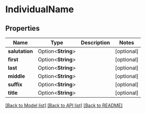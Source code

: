 # IndividualName

## Properties

Name | Type | Description | Notes
------------ | ------------- | ------------- | -------------
**salutation** | Option<**String**> |  | [optional]
**first** | Option<**String**> |  | [optional]
**last** | Option<**String**> |  | [optional]
**middle** | Option<**String**> |  | [optional]
**suffix** | Option<**String**> |  | [optional]
**title** | Option<**String**> |  | [optional]

[[Back to Model list]](../README.md#documentation-for-models) [[Back to API list]](../README.md#documentation-for-api-endpoints) [[Back to README]](../README.md)



